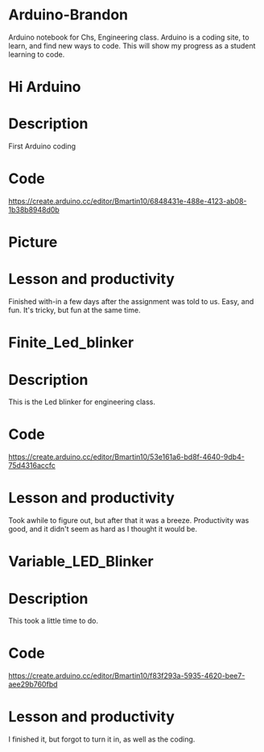 # Arduino-Brandon

Arduino notebook for Chs, Engineering class. 
Arduino is a coding site, to learn, and find new ways to code. 
This will show my progress as a student learning to code. 


# Hi Arduino 

# Description
First Arduino coding
# Code 
https://create.arduino.cc/editor/Bmartin10/6848431e-488e-4123-ab08-1b38b8948d0b

# Picture

# Lesson and productivity
Finished with-in  a few days after the assignment was told to us. 
Easy, and fun. It's tricky, but fun at the same time. 

# Finite_Led_blinker

# Description
This is the Led blinker for engineering class.

# Code 
https://create.arduino.cc/editor/Bmartin10/53e161a6-bd8f-4640-9db4-75d4316accfc

# Lesson and productivity

Took awhile to figure out, but after that it was a breeze. 
Productivity was good, and it didn't seem as hard as I thought it would be. 

# Variable_LED_Blinker

# Description
This took a little time to do. 
# Code 
https://create.arduino.cc/editor/Bmartin10/f83f293a-5935-4620-bee7-aee29b760fbd

# Lesson and productivity
I finished it, but forgot to turn it in, as well as the coding. 

